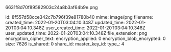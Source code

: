 6631f8d70f89582903c24a8b3af64b9e.png

id: 8f557d58cce342c7b796f39e81780b40
mime: image/png
filename: 
created_time: 2022-01-20T03:04:10.348Z
updated_time: 2022-01-20T03:04:10.348Z
user_created_time: 2022-01-20T03:04:10.348Z
user_updated_time: 2022-01-20T03:04:10.348Z
file_extension: png
encryption_cipher_text: 
encryption_applied: 0
encryption_blob_encrypted: 0
size: 7626
is_shared: 0
share_id: 
master_key_id: 
type_: 4